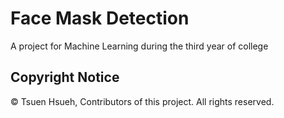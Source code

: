 # Face Mask Detection
A project for Machine Learning during the third year of college  

## Copyright Notice
© Tsuen Hsueh, Contributors of this project. All rights reserved.
